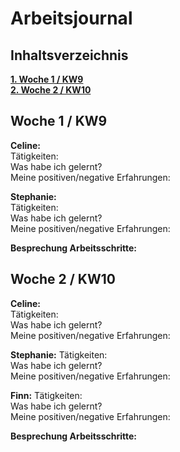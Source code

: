 # Arbeitsjournal

## Inhaltsverzeichnis
[**1. Woche 1 / KW9**](#anker)    
[**2. Woche 2 / KW10**](#anker1)  

<a name="anker"></a>
## Woche 1 / KW9 

**Celine:**  
Tätigkeiten:  
Was habe ich gelernt?  
Meine positiven/negative Erfahrungen:  


**Stephanie:**  
Tätigkeiten:  
Was habe ich gelernt?  
Meine positiven/negative Erfahrungen:  

**Besprechung Arbeitsschritte:**  


<a name="anker1"></a>
## Woche 2 / KW10
**Celine:**  
Tätigkeiten:  
Was habe ich gelernt?  
Meine positiven/negative Erfahrungen:  


**Stephanie:** 
Tätigkeiten:  
Was habe ich gelernt?  
Meine positiven/negative Erfahrungen:  


**Finn:** 
Tätigkeiten:  
Was habe ich gelernt?  
Meine positiven/negative Erfahrungen:  

**Besprechung Arbeitsschritte:**  
